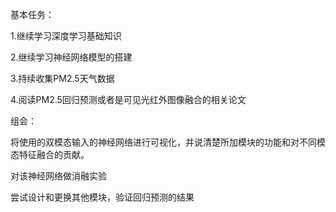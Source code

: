 基本任务：

1.继续学习深度学习基础知识

2.继续学习神经网络模型的搭建

3.持续收集PM2.5天气数据

4.阅读PM2.5回归预测或者是可见光红外图像融合的相关论文

组会：

将使用的双模态输入的神经网络进行可视化，并说清楚所加模块的功能和对不同模态特征融合的贡献。

对该神经网络做消融实验

尝试设计和更换其他模块，验证回归预测的结果



